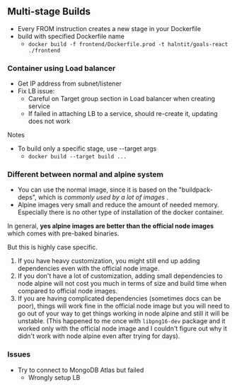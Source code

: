 ## Multi-stage Builds

- Every FROM instruction creates a new stage in your Dockerfile
- build with specified Dockerfile name
  - ```docker build -f frontend/Dockerfile.prod -t halntit/goals-react ./frontend```

### Container using Load balancer
- Get IP address from subnet/listener
- Fix LB issue:
  - Careful on Target group section in Load balancer when creating service
  - If failed in attaching LB to a service, should re-create it, updating does not work

Notes

- To build only a specific stage, use --target args
  - `docker build --target build ...`

### Different between normal and alpine system

* You can use the normal image, since it is based on the "buildpack-deps", which is *commonly used by a lot of images* .
* Alpine images very small and reduce the amount of needed memory. Especially there is no other type of installation of the docker container.

In general, **yes alpine images are better than the official node images** which comes with pre-baked binaries.

But this is highly case specific.

1. If you have heavy customization, you might still end up adding dependencies even with the official node image.
2. If you don't have a lot of customization, adding small dependencies to node alpine will not cost you much in terms of size and build time when compared to official node images.
3. If you are having complicated dependencies (sometimes docs can be poor), things will work fine in the official node image but you will need to go out of your way to get things working in node alpine and still it will be unstable. (This happened to me once with `libpng16-dev` package and it worked only with the official node image and I couldn't figure out why it didn't work with node alpine even after trying for days).

### Issues
- Try to connect to MongoDB Atlas but failed
    - Wrongly setup LB
